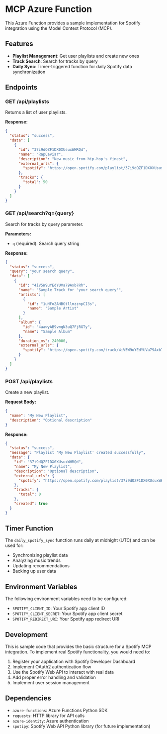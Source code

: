 # MCP Azure Function

This Azure Function provides a sample implementation for Spotify integration using the Model Context Protocol (MCP).

## Features

- **Playlist Management**: Get user playlists and create new ones
- **Track Search**: Search for tracks by query
- **Daily Sync**: Timer-triggered function for daily Spotify data synchronization

## Endpoints

### GET /api/playlists
Returns a list of user playlists.

**Response:**
```json
{
  "status": "success",
  "data": [
    {
      "id": "37i9dQZF1DX0XUsuxWHRQd",
      "name": "RapCaviar",
      "description": "New music from hip-hop's finest",
      "external_urls": {
        "spotify": "https://open.spotify.com/playlist/37i9dQZF1DX0XUsuxWHRQd"
      },
      "tracks": {
        "total": 50
      }
    }
  ]
}
```

### GET /api/search?q={query}
Search for tracks by query parameter.

**Parameters:**
- `q` (required): Search query string

**Response:**
```json
{
  "status": "success",
  "query": "your search query",
  "data": [
    {
      "id": "4iV5W9uYEdYUVa79Axb7Rh",
      "name": "Sample Track for 'your search query'",
      "artists": [
        {
          "id": "1uNFoZAHBGtllmzznpCI3s",
          "name": "Sample Artist"
        }
      ],
      "album": {
        "id": "4aawyAB9vmqN3uQ7FjRGTy",
        "name": "Sample Album"
      },
      "duration_ms": 240000,
      "external_urls": {
        "spotify": "https://open.spotify.com/track/4iV5W9uYEdYUVa79Axb7Rh"
      }
    }
  ]
}
```

### POST /api/playlists
Create a new playlist.

**Request Body:**
```json
{
  "name": "My New Playlist",
  "description": "Optional description"
}
```

**Response:**
```json
{
  "status": "success",
  "message": "Playlist 'My New Playlist' created successfully",
  "data": {
    "id": "37i9dQZF1DX0XUsuxWHRQd",
    "name": "My New Playlist",
    "description": "Optional description",
    "external_urls": {
      "spotify": "https://open.spotify.com/playlist/37i9dQZF1DX0XUsuxWHRQd"
    },
    "tracks": {
      "total": 0
    },
    "created": true
  }
}
```

## Timer Function

The `daily_spotify_sync` function runs daily at midnight (UTC) and can be used for:
- Synchronizing playlist data
- Analyzing music trends
- Updating recommendations
- Backing up user data

## Environment Variables

The following environment variables need to be configured:

- `SPOTIFY_CLIENT_ID`: Your Spotify app client ID
- `SPOTIFY_CLIENT_SECRET`: Your Spotify app client secret
- `SPOTIFY_REDIRECT_URI`: Your Spotify app redirect URI

## Development

This is sample code that provides the basic structure for a Spotify MCP integration. To implement real Spotify functionality, you would need to:

1. Register your application with Spotify Developer Dashboard
2. Implement OAuth2 authentication flow
3. Use the Spotify Web API to interact with real data
4. Add proper error handling and validation
5. Implement user session management

## Dependencies

- `azure-functions`: Azure Functions Python SDK
- `requests`: HTTP library for API calls
- `azure-identity`: Azure authentication
- `spotipy`: Spotify Web API Python library (for future implementation)